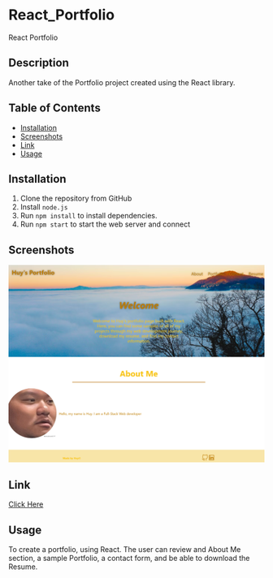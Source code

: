 # React_Portfolio
React Portfolio

## Description 

Another take of the Portfolio project created using the React library.

## Table of Contents
* [Installation](#installation)
* [Screenshots](#screenshots)
* [Link](#link)
* [Usage](#usage)

## Installation 

1. Clone the repository from GitHub
1. Install `node.js`
1. Run `npm install` to install dependencies. 
1. Run `npm start` to start the web server and connect

## Screenshots 

![Screenshot](/src/assets/screenshot.PNG)

## Link 
<a href="https://idahuy.github.io/React_Portfolio/">Click Here</a>

## Usage 

To create a portfolio, using React. The user can review and About Me section, a sample Portfolio, a contact form, and be able to download the Resume.
